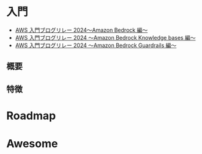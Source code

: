 # 入門

- [AWS 入門ブログリレー 2024〜Amazon Bedrock 編〜](https://dev.classmethod.jp/articles/introduction-2024-aws-bedrock/)
- [AWS 入門ブログリレー 2024 〜Amazon Bedrock Knowledge bases 編〜](https://dev.classmethod.jp/articles/introduction-2024-amazon-bedrock-knowledge-bases/)
- [AWS 入門ブログリレー 2024 〜Amazon Bedrock Guardrails 編〜](https://dev.classmethod.jp/articles/introduction-2024-amazon-bedrock-guardrails/)

## 概要

## 特徴

# Roadmap

# Awesome
